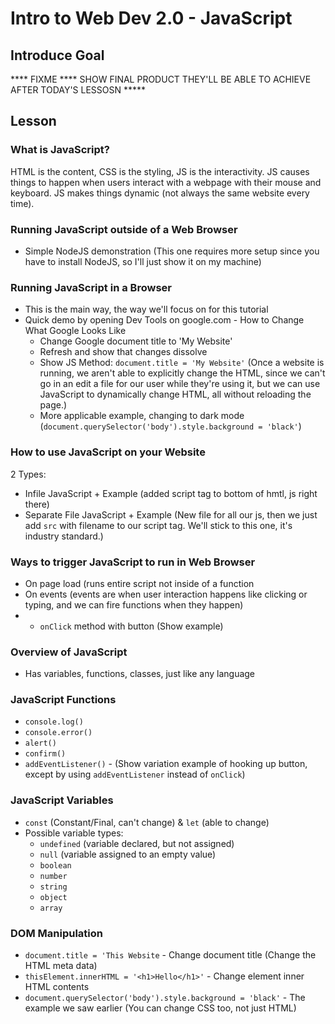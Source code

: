 # Intro to Web Dev 2.0 - JavaScript

## Introduce Goal

**** FIXME **** SHOW FINAL PRODUCT THEY'LL BE ABLE TO ACHIEVE AFTER TODAY'S LESSOSN *****

## Lesson

### What is JavaScript?

HTML is the content, CSS is the styling, JS is the interactivity.  JS causes things to happen when users interact with a webpage with their mouse and keyboard.  JS makes things dynamic (not always the same website every time).

### Running JavaScript outside of a Web Browser
- Simple NodeJS demonstration (This one requires more setup since you have to install NodeJS, so I'll just show it on my machine)

### Running JavaScript in a Browser
- This is the main way, the way we'll focus on for this tutorial
- Quick demo by opening Dev Tools on google.com - How to Change What Google Looks Like
    - Change Google document title to 'My Website'
    - Refresh and show that changes dissolve
    - Show JS Method: `document.title = 'My Website'` (Once a website is running, we aren't able to explicitly change the HTML, since we can't go in an edit a file for our user while they're using it, but we can use JavaScript to dynamically change HTML, all without reloading the page.)
    - More applicable example, changing to dark mode (`document.querySelector('body').style.background = 'black'`)

### How to use JavaScript on your Website

2 Types:
- Infile JavaScript + Example  (added script tag to bottom of hmtl, js right there)
- Separate File JavaScript + Example (New file for all our js, then we just add `src` with filename to our script tag.  We'll stick to this one, it's industry standard.)

### Ways to trigger JavaScript to run in Web Browser

- On page load (runs entire script not inside of a function
- On events (events are when user interaction happens like clicking or typing, and we can fire functions when they happen)
- - `onClick` method with button (Show example)

### Overview of JavaScript

- Has variables, functions, classes, just like any language

### JavaScript Functions
- `console.log()`
- `console.error()`
- `alert()`
- `confirm()`
- `addEventListener()` - (Show variation example of hooking up button, except by using `addEventListener` instead of `onClick`)

### JavaScript Variables
- `const` (Constant/Final, can't change) & `let` (able to change)
- Possible variable types: 
  - `undefined` (variable declared, but not assigned)
  - `null`  (variable assigned to an empty value)
  - `boolean`
  - `number`
  - `string`
  - `object`
  - `array`

### DOM Manipulation
- `document.title = 'This Website` - Change document title (Change the HTML meta data)
- `thisElement.innerHTML = '<h1>Hello</h1>'` - Change element inner HTML contents
- `document.querySelector('body').style.background = 'black'` - The example we saw earlier (You can change CSS too, not just HTML)
